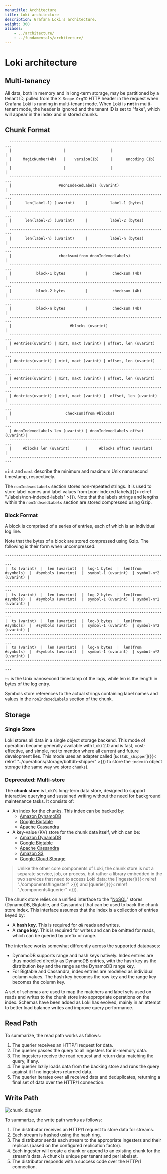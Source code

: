```yaml
---
menutitle: Architecture
title: Loki architecture
description: Grafana Loki's architecture.
weight: 300
aliases:
    - ../architecture/
    - ../fundamentals/architecture/
---
```

# Loki architecture

## Multi-tenancy

All data, both in memory and in long-term storage, may be partitioned by a
tenant ID, pulled from the `X-Scope-OrgID` HTTP header in the request when Grafana Loki
is running in multi-tenant mode. When Loki is **not** in multi-tenant mode, the
header is ignored and the tenant ID is set to "fake", which will appear in the
index and in stored chunks.

## Chunk Format

```
  -----------------------------------------------------------------------
  |                       |                    |                        |
  |     MagicNumber(4b)   |    version(1b)     |      encoding (1b)     |
  |                       |                    |                        |
  -----------------------------------------------------------------------
  |                     #nonIndexedLabels (uvarint)                     |
  -----------------------------------------------------------------------
  |      len(label-1) (uvarint)     |          label-1 (bytes)          |
  -----------------------------------------------------------------------
  |      len(label-2) (uvarint)     |          label-2 (bytes)          |
  -----------------------------------------------------------------------
  |      len(label-n) (uvarint)     |          label-n (bytes)          |
  -----------------------------------------------------------------------
  |                     checksum(from #nonIndexedLabels)                |
  -----------------------------------------------------------------------
  |           block-1 bytes         |           checksum (4b)           |
  -----------------------------------------------------------------------
  |           block-2 bytes         |           checksum (4b)           |
  -----------------------------------------------------------------------
  |           block-n bytes         |           checksum (4b)           |
  -----------------------------------------------------------------------
  |                          #blocks (uvarint)                          |
  -----------------------------------------------------------------------
  | #entries(uvarint) | mint, maxt (varint) | offset, len (uvarint)     |
  -----------------------------------------------------------------------
  | #entries(uvarint) | mint, maxt (varint) | offset, len (uvarint)     |
  -----------------------------------------------------------------------
  | #entries(uvarint) | mint, maxt (varint) | offset, len (uvarint)     |
  -----------------------------------------------------------------------
  | #entries(uvarint) | mint, maxt (varint) |  offset, len (uvarint)    |
  -----------------------------------------------------------------------
  |                        checksum(from #blocks)                       |
  -----------------------------------------------------------------------
  | #nonIndexedLabels len (uvarint) | #nonIndexedLabels offset (uvarint)|
  -----------------------------------------------------------------------
  |     #blocks len (uvarint)       |     #blocks offset (uvarint)      |
  -----------------------------------------------------------------------
```

`mint` and `maxt` describe the minimum and maximum Unix nanosecond timestamp,
respectively.

The `nonIndexedLabels` section stores non-repeated strings. It is used to store label names and label values from
[non-indexed labels]({{< relref "./labels/non-indexed-labels" >}}).
Note that the labels strings and lengths within the `nonIndexedLabels` section are stored compressed using Gzip.

### Block Format

A block is comprised of a series of entries, each of which is an individual log
line.

Note that the bytes of a block are stored compressed using Gzip. The following
is their form when uncompressed:

```
-----------------------------------------------------------------------------------------------------------------------------------------------
|  ts (varint)  |  len (uvarint)  |  log-1 bytes  |  len(from #symbols)  |  #symbols (uvarint)  |  symbol-1 (uvarint)  | symbol-n*2 (uvarint) |
-----------------------------------------------------------------------------------------------------------------------------------------------
|  ts (varint)  |  len (uvarint)  |  log-2 bytes  |  len(from #symbols)  |  #symbols (uvarint)  |  symbol-1 (uvarint)  | symbol-n*2 (uvarint) |
-----------------------------------------------------------------------------------------------------------------------------------------------
|  ts (varint)  |  len (uvarint)  |  log-3 bytes  |  len(from #symbols)  |  #symbols (uvarint)  |  symbol-1 (uvarint)  | symbol-n*2 (uvarint) |
-----------------------------------------------------------------------------------------------------------------------------------------------
|  ts (varint)  |  len (uvarint)  |  log-n bytes  |  len(from #symbols)  |  #symbols (uvarint)  |  symbol-1 (uvarint)  | symbol-n*2 (uvarint) |
-----------------------------------------------------------------------------------------------------------------------------------------------
```

`ts` is the Unix nanosecond timestamp of the logs, while len is the length in
bytes of the log entry.

Symbols store references to the actual strings containing label names and values in the
`nonIndexedLabels` section of the chunk.

## Storage

### Single Store

Loki stores all data in a single object storage backend. This mode of operation became generally available with Loki 2.0 and is fast, cost-effective, and simple, not to mention where all current and future development lies. This mode uses an adapter called [`boltdb_shipper`]({{< relref "../operations/storage/boltdb-shipper" >}}) to store the `index` in object storage (the same way we store `chunks`).

###  Deprecated: Multi-store

The **chunk store** is Loki's long-term data store, designed to support
interactive querying and sustained writing without the need for background
maintenance tasks. It consists of:

- An index for the chunks. This index can be backed by:
    - [Amazon DynamoDB](https://aws.amazon.com/dynamodb)
    - [Google Bigtable](https://cloud.google.com/bigtable)
    - [Apache Cassandra](https://cassandra.apache.org)
- A key-value (KV) store for the chunk data itself, which can be:
    - [Amazon DynamoDB](https://aws.amazon.com/dynamodb)
    - [Google Bigtable](https://cloud.google.com/bigtable)
    - [Apache Cassandra](https://cassandra.apache.org)
    - [Amazon S3](https://aws.amazon.com/s3)
    - [Google Cloud Storage](https://cloud.google.com/storage/)

> Unlike the other core components of Loki, the chunk store is not a separate
> service, job, or process, but rather a library embedded in the two services
> that need to access Loki data: the [ingester]({{< relref "./components#ingester" >}}) and [querier]({{< relref "./components#querier" >}}).

The chunk store relies on a unified interface to the
"[NoSQL](https://en.wikipedia.org/wiki/NoSQL)" stores (DynamoDB, Bigtable, and
Cassandra) that can be used to back the chunk store index. This interface
assumes that the index is a collection of entries keyed by:

- A **hash key**. This is required for *all* reads and writes.
- A **range key**. This is required for writes and can be omitted for reads,
which can be queried by prefix or range.

The interface works somewhat differently across the supported databases:

- DynamoDB supports range and hash keys natively. Index entries are thus
  modelled directly as DynamoDB entries, with the hash key as the distribution
  key and the range as the DynamoDB range key.
- For Bigtable and Cassandra, index entries are modelled as individual column
  values. The hash key becomes the row key and the range key becomes the column
  key.

A set of schemas are used to map the matchers and label sets used on reads and
writes to the chunk store into appropriate operations on the index. Schemas have
been added as Loki has evolved, mainly in an attempt to better load balance
writes and improve query performance.

## Read Path

To summarize, the read path works as follows:

1. The querier receives an HTTP/1 request for data.
1. The querier passes the query to all ingesters for in-memory data.
1. The ingesters receive the read request and return data matching the query, if
   any.
1. The querier lazily loads data from the backing store and runs the query
   against it if no ingesters returned data.
1. The querier iterates over all received data and deduplicates, returning a
   final set of data over the HTTP/1 connection.

## Write Path

![chunk_diagram](../chunks_diagram.png "Chunk diagram")

To summarize, the write path works as follows:

1. The distributor receives an HTTP/1 request to store data for streams.
1. Each stream is hashed using the hash ring.
1. The distributor sends each stream to the appropriate ingesters and their
   replicas (based on the configured replication factor).
1. Each ingester will create a chunk or append to an existing chunk for the
   stream's data. A chunk is unique per tenant and per labelset.
1. The distributor responds with a success code over the HTTP/1 connection.
